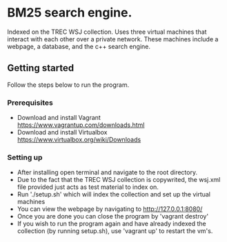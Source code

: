 # BM25 search engine. 
Indexed on the TREC WSJ collection. Uses three virtual machines that interact with
each other over a private network. These machines include a webpage, a database, and the 
c++ search engine. 

## Getting started
Follow the steps below to run the program.

### Prerequisites
- Download and install Vagrant https://www.vagrantup.com/downloads.html
- Download and install Virtualbox https://www.virtualbox.org/wiki/Downloads

### Setting up
- After installing open terminal and navigate to the root directory.
- Due to the fact that the TREC WSJ collection is copywrited, the wsj.xml file provided just acts as test material to index on. 
- Run './setup.sh' which will index the collection and set up the virtual machines
- You can view the webpage by navigating to http://127.0.0.1:8080/
- Once you are done you can close the program by 'vagrant destroy'
- If you wish to run the program again and have already indexed the collection (by running setup.sh), use 'vagrant up' to restart the vm's.
